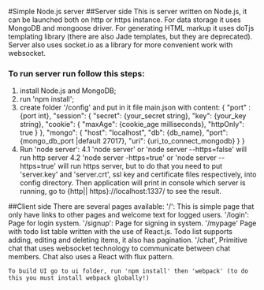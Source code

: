 #Simple Node.js server
##Server side
This is server written on Node.js, it can be launched both on http or https instance.
For data storage it uses MongoDB and mongoose driver.
For generating HTML markup it uses doTjs templating library (there are also Jade templates, but they are deprecated).
Server also uses socket.io as a library for more convenient work with websocket.
### To run server run follow this steps:
  1. install Node.js and MongoDB;
  2. run 'npm install';
  3. create folder '/config' and put in it file main.json with content:
    {
      "port" : {port int},
      "session": {
        "secret": {your_secret string},
        "key": {your_key string},
        "cookie": {
          "maxAge": {cookie_age milliseconds},
          "httpOnly": true
        }
      },
    "mongo": {
      "host": "localhost",
      "db": {db_name},
      "port": {mongo_db_port |default 27017},
      "uri": {uri_to_connect_mongodb}
    }
  }
  4. Run 'node server':
    4.1 'node server' or 'node server --https=false' will run http server
    4.2 'node server -https=true' or 'node server --https=true' will run https server, but to do that you need to put 'server.key' and 'server.crt', ssl key and certificate files respectively, into config directory.
    Then application will print in console which server is running, go to {http|| https}://localhost:1337/ to see the result.

##Client side
There are several pages available:
'/':
  This is simple page that only have links to other pages and welcome text for logged users.
'/login':
  Page for login  system.
'/signup':
  Page for signing in system.
'/mypage'
  Page with todo list table written with the use of React.js. Todo list supports adding, editing and deleting items, it also has pagination.
'/chat',
  Primitive chat that uses websocket technology to communicate between chat members. Chat also uses a React with flux pattern.
  
    To build UI go to ui folder, run 'npm install' then 'webpack' (to do this you must install webpack globally!)
